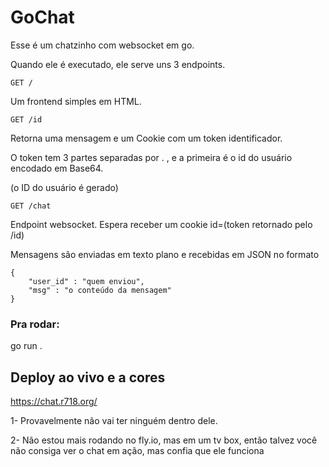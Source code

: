 # GoChat

Esse é um chatzinho com websocket em go.

Quando ele é executado, ele serve uns 3 endpoints.

```
GET /
```
Um frontend simples em HTML.


```
GET /id
```
Retorna uma mensagem e um Cookie com um token identificador.

O token tem 3 partes separadas por . , e a primeira é o id do usuário encodado em Base64.

(o ID do usuário é gerado)

```
GET /chat
```
Endpoint websocket. Espera receber um cookie id=(token retornado pelo /id)

Mensagens são enviadas em texto plano e recebidas em JSON no formato

```
{
    "user_id" : "quem enviou",
    "msg" : "o conteúdo da mensagem"
}
```

### Pra rodar:

go run .

## Deploy ao vivo e a cores

https://chat.r718.org/

1- Provavelmente não vai ter ninguém dentro dele.

2- Não estou mais rodando no fly.io, mas em um tv box, então talvez você não consiga ver o chat em ação, mas confia que ele funciona